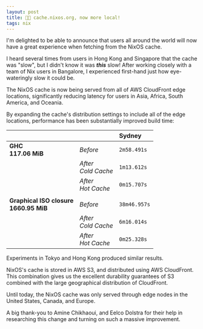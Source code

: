 ```yaml
---
layout: post
title: 🏃💨 cache.nixos.org, now more local!
tags: nix
---
```



I'm delighted to be able to announce that users all around the world
will now have a great experience when fetching from the NixOS cache.


I heard several times from users in Hong Kong and Singapore that the
cache was "slow", but I didn't know it was **_this_** slow! After
working closely with a team of Nix users in Bangalore, I experienced
first-hand just how eye-wateringly slow it could be.


The NixOS cache is now being served from all of AWS CloudFront edge
locations, significantly reducing latency for users in Asia, Africa,
South America, and Oceania.


By expanding the cache's distribution settings to include all of the
edge locations, performance has been substantially improved build
time:


|                                             |                  | Sydney     |
| ------------------------------------------- | ---------------- | :---------- |
| **GHC<br/>117.06 MiB**                      | _Before_           | `2m58.491s`  |
|                                             | _After<br />Cold Cache_ | `1m13.612s`  |
|                                             | _After<br />Hot Cache_  | `0m15.707s`  |
|                                             |                  |            |
| **Graphical ISO closure<br/>1660.95 MiB**   | _Before_           | `38m46.957s` |
|                                             | _After<br />Cold Cache_ | `6m16.014s`  |
|                                             | _After<br />Hot Cache_  | `0m25.328s`  |


Experiments in Tokyo and Hong Kong produced similar results.


NixOS's cache is stored in AWS S3, and distributed using AWS
CloudFront. This combination gives us the excellent durability
guarantees of S3 combined with the large geographical distribution of
CloudFront.


Until today, the NixOS cache was only served through edge nodes in the
United States, Canada, and Europe.


A big thank-you to Amine Chikhaoui, and Eelco Dolstra for their help
in researching this change and turning on such a massive improvement.
